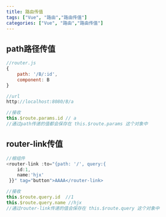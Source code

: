 ```yaml
---
title: 路由传值
tags: ["Vue", "路由","路由传值"]
categories: ["Vue", "路由","路由传值"]
---
```




## path路径传值

```js
//router.js 
{
    path: '/B/:id',
    component: B
}

//url
http://localhost:8080/B/a

//接收 
this.$route.params.id // a
//通过path传递的值都会保存在 this.$route.params 这个对象中
```

<!--more-->

## router-link传值

```js
//根组件
<router-link :to="{path: '/', query:{
    id:1,
    name:'hjx'
 }}" tag="button">AAAA</router-link>

//接收
this.$route.query.id  //1
this.$route.query.name //hjx
//通过router-link传递的值会保存在 this.$route.query 这个对象中
```

